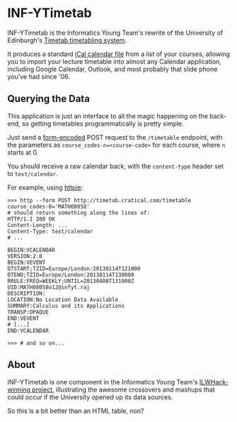 INF-YTimetab
============

INF-YTimetab is the Informatics Young Team's rewrite of the University of
Edinburgh's [Timetab timetabling system](http://www.timetab.ed.ac.uk/).

It produces a standard
[iCal calendar file](http://en.wikipedia.org/wiki/Icalendar)
from a list of your courses, allowing you to import your
lecture timetable into almost any Calendar application, including Google
Calendar, Outlook, and most probably that slide phone you've had since '06.


Querying the Data
-----------------

This application is just an interface to all the magic happening
on the back-end, so getting timetables programmatically is pretty simple.

Just send a [form-encoded](http://www.w3.org/TR/html401/interact/forms#form-data-set) POST request
to the `/timetable` endpoint, with the parameters as `course_codes-n=<course-code>` for each course,
where `n` starts at 0.

You should receive a raw calendar back, with the `content-type` header set to `text/calendar`.

For example, using [httpie](https://github.com/jkbr/httpie):
    
    >>> http --form POST http://timetab.cratical.com/timetable course_codes-0='MATH08058'
    # should return something along the lines of:
    HTTP/1.1 200 OK
    Content-Length: ...
    Content-Type: text/calendar
    # ...
        
    BEGIN:VCALENDAR
    VERSION:2.0
    BEGIN:VEVENT
    DTSTART;TZID=Europe/London:20130114T121000
    DTEND;TZID=Europe/London:20130114T130000
    RRULE:FREQ=WEEKLY;UNTIL=20130408T131000Z
    UID:MATH08058o12@infyt.raj
    DESCRIPTION:
    LOCATION:No Location Data Available
    SUMMARY:Calculus and its Applications
    TRANSP:OPAQUE
    END:VEVENT
    # [...]
    END:VCALENDAR
    
    >>> # and so on...


    



About
-----

INF-YTimetab is one component in the Informatics Young Team's
[ILWHack-winning project](http://data.inf.ed.ac.uk/ilwhack/), illustrating
the awesome crossovers and mashups that could occur if the University opened
up its data sources.

So this is a bit better than an HTML table, non?
